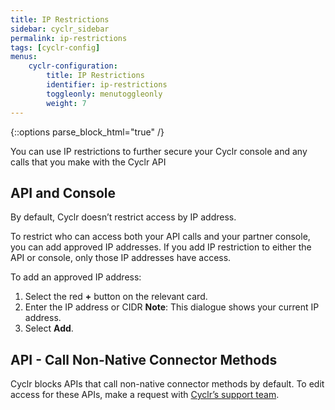 ```yaml
---
title: IP Restrictions
sidebar: cyclr_sidebar
permalink: ip-restrictions
tags: [cyclr-config]
menus:
    cyclr-configuration:
        title: IP Restrictions
        identifier: ip-restrictions
        toggleonly: menutoggleonly
        weight: 7
---
```

{::options parse_block_html="true" /}
<section class="card">

You can use IP restrictions to further secure your Cyclr console and any calls that you make with the Cyclr API

</section>
<section class="card">

## API and Console

 By default, Cyclr doesn’t restrict access by IP address. 

To restrict who can access both your API calls and your partner console, you can add approved IP addresses. If you add IP restriction to either the API or console, only those IP addresses have access.

To add an approved IP address:

1. Select the red **+** button on the relevant card. 
2. Enter the IP address or CIDR
        **Note**: This dialogue shows your current IP address.
3. Select **Add**.

</section>
<section class="card">

## API - Call Non-Native Connector Methods

Cyclr blocks APIs that call non-native connector methods by default. To edit access for these APIs, make a request with [Cyclr’s support team](https://support.cyclr.com/hc/en-us).

</section>